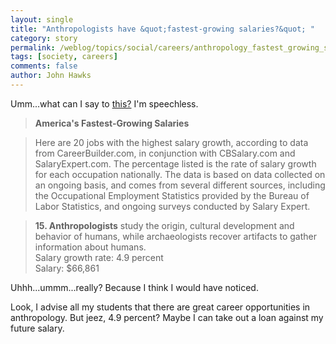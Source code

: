 ```yaml
---
layout: single 
title: "Anthropologists have &quot;fastest-growing salaries?&quot; " 
category: story
permalink: /weblog/topics/social/careers/anthropology_fastest_growing_salaries_2008.html
tags: [society, careers] 
comments: false 
author: John Hawks 
---
```



<p>
Umm...what can I say to <a href="http://msn.careerbuilder.com/Custom/MSN/CareerAdvice/ViewArticle.aspx?articleid=1249&cbRecursionCnt=1&cbsid=b3ee228b6b794d178731e6cfb00a75b9-253291498-XC-2">this?</a> I'm speechless. 
</p>

<blockquote><b>America's Fastest-Growing Salaries</b></blockquote>

<blockquote>Here are 20 jobs with the highest salary growth, according to data from CareerBuilder.com, in conjunction with CBSalary.com and SalaryExpert.com. The percentage listed is the rate of salary growth for each occupation nationally. The data is based on data collected on an ongoing basis, and comes from several different sources, including the Occupational Employment Statistics provided by the Bureau of Labor Statistics, and ongoing surveys conducted by Salary Expert.</blockquote>

<blockquote><b>15. Anthropologists</b> study the origin, cultural development and behavior of humans, while archaeologists recover artifacts to gather information about humans.<br />
Salary growth rate: 4.9 percent<br />
Salary: $66,861</blockquote>

<p>
Uhhh...ummm...really? Because I think I would have noticed. 
</p>

<p>
Look, I advise all my students that there are great career opportunities in anthropology. But jeez, 4.9 percent? Maybe I can take out a loan against my future salary. 
</p>


